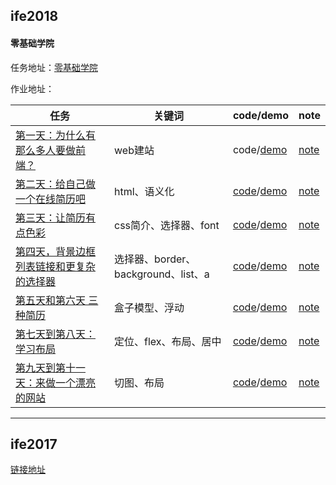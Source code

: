 
## ife2018

#### 零基础学院

任务地址：[零基础学院](http://ife.baidu.com/college/detail/id/5)

作业地址：

任务|关键词|code/demo|note
---|---|---|---
[第一天：为什么有那么多人要做前端？](http://ife.baidu.com/course/detail/id/28)|web建站|code/[demo](https://yuqy96.github.io/baidu-ife)| [note](ife2018/day1)
[第二天：给自己做一个在线简历吧](http://ife.baidu.com/course/detail/id/36)|html、语义化|[code](https://codepen.io/yuqy96/pen/WJxOzB)/[demo](https://codepen.io/yuqy96/pen/WJxOzB)|[note](ife2018/day2)
[第三天：让简历有点色彩](http://ife.baidu.com/course/detail/id/37)|css简介、选择器、font|[code](https://github.com/yuqy96/baidu-ife/tree/master/ife2018/day3/index.html)/[demo](https://yuqy96.github.io/baidu-ife/ife2018/day3)|[note](ife2018/day3/note)
[第四天，背景边框列表链接和更复杂的选择器](http://ife.baidu.com/course/detail/id/38)|选择器、border、background、list、a|[code](https://github.com/yuqy96/baidu-ife/tree/master/ife2018/day4/index.html)/[demo](https://yuqy96.github.io/baidu-ife/ife2018/day4)|[note](ife2018/day4/note)
[第五天和第六天 三种简历](http://ife.baidu.com/course/detail/id/40)|盒子模型、浮动|[code](https://github.com/yuqy96/baidu-ife/tree/master/ife2018/day5)/[demo](https://yuqy96.github.io/baidu-ife/ife2018/day5/resume.html)|[note](ife2018/day5/note)
[第七天到第八天：学习布局](http://ife.baidu.com/course/detail/id/42)|定位、flex、布局、居中|[code](https://github.com/yuqy96/baidu-ife/tree/master/ife2018/day7)/[demo](https://yuqy96.github.io/baidu-ife/ife2018/day7/layout)|[note](ife2018/day7/note)
[第九天到第十一天：来做一个漂亮的网站](http://ife.baidu.com/course/detail/id/43)|切图、布局|[code](https://github.com/yuqy96/baidu-ife/tree/master/ife2018/day9)/[demo](https://yuqy96.github.io/baidu-ife/ife2018/day9)|[note](ife2018/day9/note)

----

## ife2017

[链接地址](https://yuqy96.github.io/baidu-ife/ife2017)
